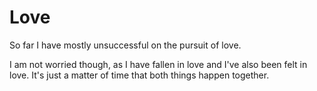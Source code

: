 # Love

So far I have mostly unsuccessful on the pursuit of love.

I am not worried though, as I have fallen in love and I've also been felt in love.
It's just a matter of time that both things happen together.